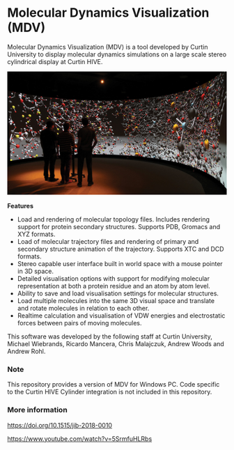 # Molecular Dynamics Visualization (MDV)

Molecular Dynamics Visualization (MDV) is a tool developed by Curtin University to display molecular dynamics simulations on a large scale stereo cylindrical display at Curtin HIVE.

![MDV on HIVE Cylinder Display](Docs/Images/MDVHIVECylinder.jpg)

**Features**
- Load and rendering of molecular topology files. Includes rendering support for
protein secondary structures. Supports PDB, Gromacs and XYZ formats.
- Load of molecular trajectory files and rendering of primary and secondary
structure animation of the trajectory. Supports XTC and DCD formats.
- Stereo capable user interface built in world space with a mouse pointer in 3D
space.
- Detailed visualisation options with support for modifying molecular
representation at both a protein residue and an atom by atom level.
- Ability to save and load visualisation settings for molecular structures.
- Load multiple molecules into the same 3D visual space and translate and
rotate molecules in relation to each other.
- Realtime calculation and visualisation of VDW energies and electrostatic
forces between pairs of moving molecules. 

This software was developed by the following staff at Curtin University, Michael Wiebrands, Ricardo Mancera, Chris Malajczuk, Andrew  Woods and Andrew Rohl.

### Note

This repository provides a version of MDV for Windows PC. Code specific to the Curtin HIVE Cylinder integration is not included in this repository.

### More information

https://doi.org/10.1515/jib-2018-0010

https://www.youtube.com/watch?v=5SrmfuHLRbs


